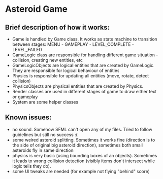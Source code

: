 # Asteroid Game

## Brief description of how it works:
- Game is handled by Game class. It works as state machine to transition between stages: MENU - GAMEPLAY - LEVEL_COMPLETE - LEVEL_FAILED
- GameLogic class are responsible for handling different game situation - collision, creating new entities, etc
- GameLogicObjects are logical entities that are created by GameLogic. They are responsible for logical behaviour of entities
- Physics is responsible for updating all entities (move, rotate, detect collision)
- PhysicsObjects are physical entities that are created by Physics.
- Render classes are used in different stages of game to draw either text or gameplay
- System are some helper classes

## Known issues:
- no sound. Somehow SFML can't open any of my files. Tried to follow guidelines but still no success :(
- some weired asteroid splitting. Sometimes it works fine (direction is to the side of original big asteroid direction), sometimes both small asteroids fly in same direction
- physics is very basic (using bounding boxes of an objects). Sometimes it leads to wrong collision detection (visibly items don't intersect while logic tells they do).
- some UI tweaks are needed (for example not flying "behind" score)
